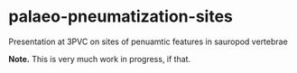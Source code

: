 # palaeo-pneumatization-sites

Presentation at 3PVC on sites of penuamtic features in sauropod vertebrae

**Note.** This is very much work in progress, if that.
